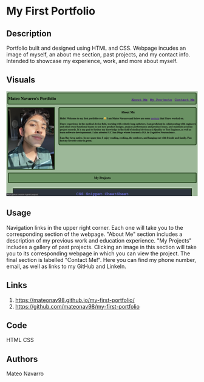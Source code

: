 # My First Portfolio

## Description

Portfolio built and designed using HTML and CSS. Webpage incudes an image of myself, an about me section, past projects, and my contact info. Intended to showcase my experience, work, and more about myself.

## Visuals

![alt text](webpage.png)

## Usage

Navigation links in the upper right corner. Each one will take you to the corresponding section of the webpage. "About Me" section includes a description of my previous work and education experience. "My Projects" includes a gallery of past projects. Clicking an image in this section will take you to its corresponding webpage in which you can view the project. The final section is labelled "Contact Me!". Here you can find my phone number, email, as well as links to my GitHub and LinkeIn.

## Links

1. https://mateonav98.github.io/my-first-portfolio/
2. https://github.com/mateonav98/my-first-portfolio

## Code

HTML
CSS

## Authors

Mateo Navarro
